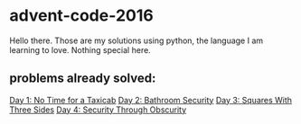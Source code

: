 # advent-code-2016

Hello there. Those are my solutions using python, the language I am learning to love. Nothing special here.

## problems already solved:

   [Day 1: No Time for a Taxicab](http://adventofcode.com/2016/day/1)
   [Day 2: Bathroom Security](http://adventofcode.com/2016/day/2)
   [Day 3: Squares With Three Sides](http://adventofcode.com/2016/day/3)
   [Day 4: Security Through Obscurity](http://adventofcode.com/2016/day/4)
